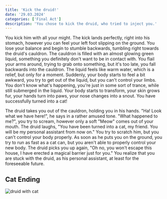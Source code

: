 ```yaml
---
title: 'Kick the druid!'
date: '29.03.2024'
categories: ['Final Act']
description: 'You chose to kick the druid, who tried to inject you.'
---
```


You kick him with all your might. The kick lands perfectly, right into his stomach, however you can
feel your left foot slipping on the ground. You lose your balance and begin to stumble backwards,
tumbling right towards the druid's cauldron. The cauldron is filled with an almost glowing green
liquid, something you definitely don't want to be in contact with. You flail your arms around,
trying to grab onto something, but it's too late, you fall backwards into the cauldron. The liquid
feels like warm water, which is a relief, but only for a moment. Suddenly, your body starts to feel a
bit awkward, you try to get out of the liquid, but you can't control your limbs. You don't know
what's happening, you're just in some sort of trance, while still submerged in the liquid. Your
body starts to transform, your skin grows fur, your hands turn into paws, your nose changes into
a snout. You have successfully turned into a cat! 

The druid takes you out of the cauldron, holding you in his hands. "Ha! Look what we have here!", he
says in a rather amused tone. "What happened to me?", you try to scream, however only a soft "Meow"
comes out of your mouth. The druid laughs, "You have been turned into a cat, my friend. You will be
my personal assistant from now on." You try to scratch him, but you can't control your body
properly. As soon as he puts you on the ground, you try to run as fast as a cat can, but you aren't
able to properly control your new body. The druid picks you up again, "Oh no, you won't escape this
house, I have erected a magical barrier just for you." You realize that you are stuck with the
druid, as his personal assistant, at least for the foreseeable future.

## Cat Ending
<img src="/images/Final_Act/warrior_cat.jpg" alt="druid with cat" />
